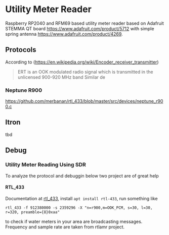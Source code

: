 # Utility Meter Reader

Raspberry RP2040 and RFM69 based utility meter reader based on Adafruit STEMMA QT board https://www.adafruit.com/product/5712 with simple spring antenna https://www.adafruit.com/product/4269.

## Protocols

According to (https://en.wikipedia.org/wiki/Encoder_receiver_transmitter)
> ERT is an OOK modulated radio signal which is transmitted in the unlicensed 900-920 MHz band
Similar de

### Neptune R900

https://github.com/merbanan/rtl_433/blob/master/src/devices/neptune_r900.c

## Itron

tbd

## Debug

### Utility Meter Reading Using SDR

To analyze the protocol and debuggin below two project are of great help

#### RTL_433

Documentation at [rtl_433](https://github.com/merbanan/rtl_433), install `apt install rtl-433`, run something like
```
rtl_433 -f 912380000 -s 2359296 -X "n=r900,m=OOK_PCM, s=30, l=30, r=320, preamble={8}0xaa"
```
to check if water meters in your area are broadcasting messages. Frequency and sample rate are taken from rtlamr project.